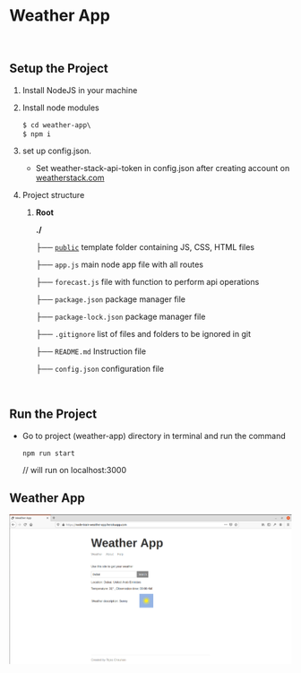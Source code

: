 # Weather App

 <br/>

## Setup the Project

1. Install NodeJS in your machine

2. Install node modules

   ```
   $ cd weather-app\
   $ npm i
   ```

3. set up config.json.

    * Set weather-stack-api-token in config.json after creating account on [weatherstack.com](https://weatherstack.com/)

5. Project structure

    1. **Root**

       **./**

       ├── <u>`public`</u> template folder containing JS, CSS, HTML files

       ├── `app.js` main node app file with all routes

       ├── `forecast.js` file with function to perform api operations

       ├── `package.json` package manager file

       ├── `package-lock.json` package manager file

       ├── `.gitignore` list of files and folders to be ignored in git
    
       ├── `README.md` Instruction file

       ├── `config.json` configuration file
    

 <br/>

## Run the Project

* Go to project (weather-app) directory in terminal and run the command

   ```
   npm run start 
   ```

  // will run on localhost:3000


## Weather App

![weather-app](https://github.com/tejaschauhan373/weather-app/blob/master/images/weather_app.png)
